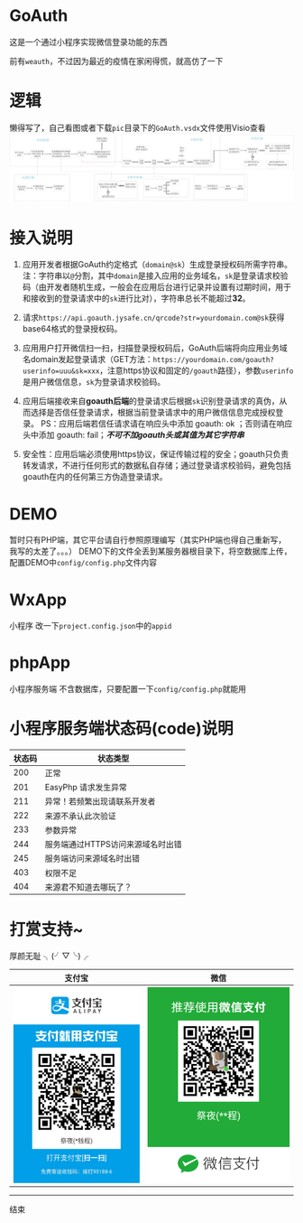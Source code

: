 # GoAuth
这是一个通过小程序实现微信登录功能的东西

前有`weauth`，不过因为最近的疫情在家闲得慌，就高仿了一下

# 逻辑
懒得写了，自己看图或者下载`pic`目录下的`GoAuth.vsdx`文件使用Visio查看
![实现逻辑](https://raw.githubusercontent.com/jiyeme/GoAuth/master/pic/goauth.png)

# 接入说明
 1. 应用开发者根据GoAuth约定格式（`domain@sk`）生成登录授权码所需字符串。
注：字符串以`@`分割，其中`domain`是接入应用的业务域名，`sk`是登录请求校验码（由开发者随机生成，一般会在应用后台进行记录并设置有过期时间，用于和接收到的登录请求中的`sk`进行比对），字符串总长不能超过**32**。

 2. 请求`https://api.goauth.jysafe.cn/qrcode?str=yourdomain.com@sk`获得base64格式的登录授权码。

 3. 应用用户打开微信扫一扫，扫描登录授权码后，GoAuth后端将向应用业务域名domain发起登录请求（GET方法：`https://yourdomain.com/goauth?userinfo=uuu&sk=xxx`，注意https协议和固定的`/goauth`路径），参数`userinfo`是用户微信信息，`sk`为登录请求校验码。

 4. 应用后端接收来自**goauth后端**的登录请求后根据`sk`识别登录请求的真伪，从而选择是否信任登录请求，根据当前登录请求中的用户微信信息完成授权登录。
PS：应用后端若信任请求请在响应头中添加 goauth: ok ；否则请在响应头中添加 goauth: fail；***不可不加goauth头或其值为其它字符串***

 5. 安全性：应用后端必须使用https协议，保证传输过程的安全；goauth只负责转发请求，不进行任何形式的数据私自存储；通过登录请求校验码，避免包括goauth在内的任何第三方伪造登录请求。

# DEMO
暂时只有PHP端，其它平台请自行参照原理编写（其实PHP端也得自己重新写，我写的太差了。。。）
DEMO下的文件全丢到某服务器根目录下，将空数据库上传，配置DEMO中`config/config.php`文件内容

# WxApp
小程序
改一下`project.config.json`中的`appid`

# phpApp
小程序服务端
不含数据库，只要配置一下`config/config.php`就能用


# 小程序服务端状态码(code)说明
| 状态码      | 状态类型    |
| ----------- | ----------- |
| 200         | 正常        |
| 201         | EasyPhp 请求发生异常|
| 211         | 异常！若频繁出现请联系开发者|
| 222         | 来源不承认此次验证|
| 233         | 参数异常|
| 244         | 服务端通过HTTPS访问来源域名时出错|
| 245         | 服务端访问来源域名时出错|
| 403         | 权限不足    |
| 404         | 来源君不知道去哪玩了？|

# 打赏支持~
厚颜无耻 ╮(╯▽╰)╭

| 支付宝 | 微信 |
| ------- | ----- |
|![支付宝打赏](https://raw.githubusercontent.com/jiyeme/GoAuth/master/pic/AliPay.jpg)|![微信打赏](https://raw.githubusercontent.com/jiyeme/GoAuth/master/pic/WeChat.png)|

----
结束